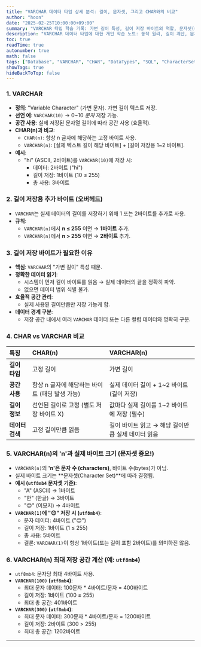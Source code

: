 ```yaml
---
title: "VARCHAR 데이터 타입 상세 분석: 길이, 문자셋, 그리고 CHAR와의 비교"
author: "hoon"
date: "2025-02-25T10:00:00+09:00"
summary: "VARCHAR 타입 학습 기록: 가변 길이 특성, 길이 저장 바이트의 역할, 문자셋(utf8mb4 등)에 따른 저장 공간 변화, CHAR와의 차이점 요약."
description: "VARCHAR 데이터 타입에 대한 개인 학습 노트: 동작 원리, 길이 계산, 문자셋 관계, CHAR 타입과의 비교 등을 중심으로 정리."
toc: true
readTime: true
autonumber: true
math: false
tags: ["Database", "VARCHAR", "CHAR", "DataTypes", "SQL", "CharacterSets", "utf8mb4"]
showTags: true
hideBackToTop: false
---
```


### 1. VARCHAR

* **정의**: "Variable Character" (가변 문자). 가변 길이 텍스트 저장.
* **선언 예**: `VARCHAR(10)` → 0~10 *문자* 저장 가능.
* **공간 사용**: 실제 저장된 문자열 길이에 따라 공간 사용 (효율적).
* **CHAR(n)과 비교**:
    * `CHAR(n)`: 항상 n 글자에 해당하는 고정 바이트 사용.
    * `VARCHAR(n)`: [실제 텍스트 길이 해당 바이트] + [길이 저장용 1~2 바이트].
* **예시**:
    * "hi" (ASCII, 2바이트)를 `VARCHAR(10)`에 저장 시:
        * 데이터: 2바이트 ("hi")
        * 길이 저장: 1바이트 (10 ≤ 255)
        * 총 사용: 3바이트

### 2. 길이 저장용 추가 바이트 (오버헤드)

* `VARCHAR`는 실제 데이터의 길이를 저장하기 위해 1 또는 2바이트를 추가로 사용.
* **규칙**:
    * `VARCHAR(n)`에서 **n ≤ 255** 이면 → **1바이트** 추가.
    * `VARCHAR(n)`에서 **n > 255** 이면 → **2바이트** 추가.

### 3. 길이 저장 바이트가 필요한 이유

* **핵심**: `VARCHAR`의 "가변 길이" 특성 때문.
* **정확한 데이터 읽기**:
    * 시스템이 먼저 길이 바이트를 읽음 → 실제 데이터의 끝을 정확히 파악.
    * 없으면 데이터 범위 식별 불가.
* **효율적 공간 관리**:
    * 실제 사용된 길이만큼만 저장 가능케 함.
* **데이터 경계 구분**:
    * 저장 공간 내에서 여러 `VARCHAR` 데이터 또는 다른 컬럼 데이터와 명확히 구분.

### 4. CHAR vs VARCHAR 비교

| 특징           | CHAR(n)                                  | VARCHAR(n)                                       |
| :------------- | :--------------------------------------- | :----------------------------------------------- |
| **길이 타입** | 고정 길이                                | 가변 길이                                        |
| **공간 사용** | 항상 n 글자에 해당하는 바이트 (패딩 발생 가능) | 실제 데이터 길이 + 1~2 바이트 (길이 저장)      |
| **길이 정보** | 선언된 길이로 고정 (별도 저장 바이트 X)    | 값마다 실제 길이를 1~2 바이트에 저장 (필수)    |
| **데이터 검색** | 고정 길이만큼 읽음                       | 길이 바이트 읽고 → 해당 길이만큼 실제 데이터 읽음 |

### 5. VARCHAR(n)의 'n'과 실제 바이트 크기 (문자셋 중요!)

* `VARCHAR(n)`의 **'n'은 문자 수 (characters)**, 바이트 수(bytes)가 아님.
* 실제 바이트 크기는 **문자셋(Character Set)**에 따라 결정됨.
* **예시 (`utf8mb4` 문자셋 기준)**:
    * "A" (ASCII) → 1바이트
    * "한" (한글) → 3바이트
    * "😊" (이모지) → 4바이트
* **`VARCHAR(1)`에 "😊" 저장 시 (`utf8mb4`)**:
    * 문자 데이터: 4바이트 ("😊")
    * 길이 저장: 1바이트 (1 ≤ 255)
    * 총 사용: 5바이트
    * 결론: `VARCHAR(1)`이 항상 1바이트(또는 길이 포함 2바이트)를 의미하진 않음.

### 6. VARCHAR(n) 최대 저장 공간 계산 (예: `utf8mb4`)

* `utf8mb4`: 문자당 최대 4바이트 사용.
* **`VARCHAR(100)` (`utf8mb4`)**:
    * 최대 문자 데이터: 100문자 * 4바이트/문자 = 400바이트
    * 길이 저장: 1바이트 (100 ≤ 255)
    * 최대 총 공간: 401바이트
* **`VARCHAR(300)` (`utf8mb4`)**:
    * 최대 문자 데이터: 300문자 * 4바이트/문자 = 1200바이트
    * 길이 저장: 2바이트 (300 > 255)
    * 최대 총 공간: 1202바이트

---